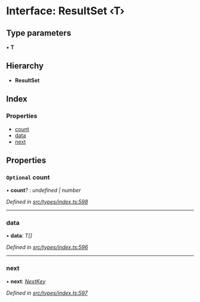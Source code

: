 # Interface: ResultSet ‹**T**›

## Type parameters

▪ **T**

## Hierarchy

* **ResultSet**

## Index

### Properties

* [count](resultset.md#optional-count)
* [data](resultset.md#data)
* [next](resultset.md#next)

## Properties

### `Optional` count

• **count**? : *undefined | number*

*Defined in [src/types/index.ts:598](https://github.com/PolymathNetwork/polymesh-sdk/blob/2a4e4111/src/types/index.ts#L598)*

___

###  data

• **data**: *T[]*

*Defined in [src/types/index.ts:596](https://github.com/PolymathNetwork/polymesh-sdk/blob/2a4e4111/src/types/index.ts#L596)*

___

###  next

• **next**: *[NextKey](../globals.md#nextkey)*

*Defined in [src/types/index.ts:597](https://github.com/PolymathNetwork/polymesh-sdk/blob/2a4e4111/src/types/index.ts#L597)*
